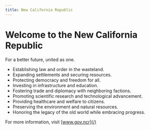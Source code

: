 ```yaml
---
title: New California Republic
---
```

# Welcome to the New California Republic

For a better future, united as one.

*   Establishing law and order in the wasteland.
*   Expanding settlements and securing resources.
*   Protecting democracy and freedom for all.
*   Investing in infrastructure and education.
*   Fostering trade and diplomacy with neighboring factions.
*   Promoting scientific research and technological advancement.
*   Providing healthcare and welfare to citizens.
*   Preserving the environment and natural resources.
*   Honoring the legacy of the old world while embracing progress.

For more information, visit [www.gov.ncr](/)